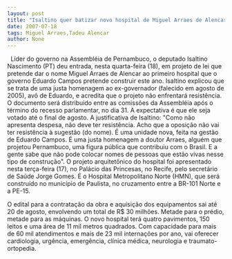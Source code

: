 ```yaml
---
layout: post
title: "Isaltino quer batizar novo hospital de Miguel Arraes de Alencar"
date: 2007-07-18
tags: Miguel Arraes,Tadeu Alencar
author: None
---
```


&nbsp;
L&iacute;der do governo na Assembl&eacute;ia de Pernambuco, o deputado Isaltino Nascimento (PT) deu entrada, nesta quarta-feira (18), em projeto de lei que pretende dar o nome Miguel Arraes de Alencar ao primeiro hospital que o governo Eduardo Campos pretende construir este ano.
Isaltino explicou que se trata de uma justa homenagem ao ex-governador (falecido em agosto de 2005), av&ocirc; de Eduardo, e acredita que o projeto n&atilde;o enfrentar&aacute; resist&ecirc;ncia. O documento ser&aacute; distribuido entre as comiss&otilde;es da Assembl&eacute;ia ap&oacute;s o t&eacute;rmino do recesso parlamentar, no dia 31. A expectativa &eacute; que ele seja votado at&eacute; o final de agosto. 
A justificativa de Isaltino:
&quot;Como n&atilde;o apresenta despesa, n&atilde;o deve ter resist&ecirc;ncia. Acho que a oposi&ccedil;&atilde;o n&atilde;o vai ter resist&ecirc;ncia &agrave; sugest&atilde;o (do nome). &Eacute; uma unidade nova, feita na gest&atilde;o de Eduardo Campos. &Eacute; uma justa homenagem a doutor Arraes, algu&eacute;m que projetou Pernambuco, uma figura p&uacute;blica que contribuiu com o Brasil. E a gente sabe que n&atilde;o pode colocar nomes de pessoas que est&atilde;o vivas nesse tipo de constru&ccedil;&atilde;o&quot;. 
O projeto arquitet&ocirc;nico do hospital foi apresentado nesta ter&ccedil;a-feira (17), no Pal&aacute;cio das Princesas, no Recife, pelo secret&aacute;rio de Sa&uacute;de Jorge Gomes. &Eacute; o Hospital Metropolitano Norte (HMN), que ser&aacute; constru&iacute;do no munic&iacute;pio de Paulista, no cruzamento entre a BR-101 Norte e a PE-15. 

O edital para a contrata&ccedil;&atilde;o da obra e aquisi&ccedil;&atilde;o dos equipamentos sai at&eacute; 20 de agosto, envolvendo um total de R$ 30 milh&otilde;es. Metade para o pr&eacute;dio, metade para as m&aacute;quinas. O novo hospital ter&aacute; quatro pavimentos, 150 leitos e uma &aacute;rea de 11 mil metros quadrados. Com capacidade para mais de 60 mil atendimentos e mais de 23 mil interna&ccedil;&otilde;es por ano, vai oferecer cardiologia, urg&ecirc;ncia, emerg&ecirc;ncia, cl&iacute;nica m&eacute;dica, neurologia e traumato-ortopedia.&nbsp; 